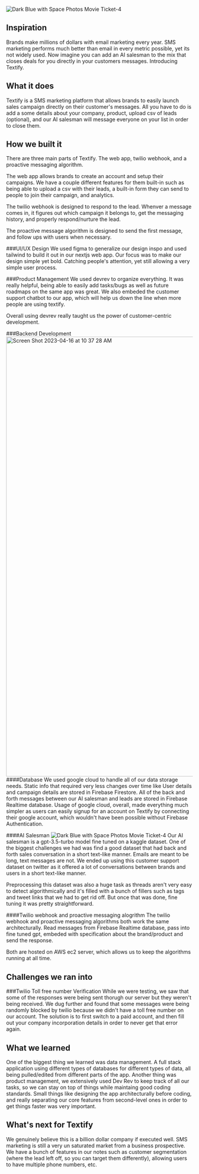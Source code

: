 ![Dark Blue with Space Photos Movie Ticket-4](https://firebasestorage.googleapis.com/v0/b/bimi-b478b.appspot.com/o/Blue%20Pink%20Gradient%20Fashion%20Banner.png?alt=media&token=f5920a81-f6b2-4b18-b74c-8d4912c6d3ec)
## Inspiration
Brands make millions of dollars with email marketing every year. SMS marketing performs much better than email in every metric possible, yet its not widely used. Now imagine you can add an AI salesman to the mix that closes deals for you directly in your customers messages. Introducing Textify.

## What it does
Textify is a SMS marketing platform that allows brands to easily launch sales campaign directly on their customer's messages. All you have to do is add a some details about your company, product, upload csv of leads (optional), and our AI salesman will message everyone on your list in order to close them. 

## How we built it

There are three main parts of Textify. The web app, twilio webhook, and a proactive messaging algorithm. 

The web app allows brands to create an account and setup their campaigns. We have a couple different features for them built-in such as being able to upload a csv with their leads, a built-in form  they can send to people to join their campaign, and analytics. 

The twilio webhook is designed to respond to the lead. Whenver a message comes in, it figures out which campaign it belongs to, get the messaging history, and properly respond/nurture the lead.

The proactive message algorithm is designed to send the first message, and follow ups with users when necessary.

###UI/UX Design
We used figma to generalize our design inspo and used tailwind to build it out in our nextjs web app. Our focus was to make our design simple yet bold. Catching people's attention, yet still allowing a very simple user process. 

###Product Management
We used devrev to organize everything. It was really helpful, being able to easily add tasks/bugs as well as future roadmaps on the same app was great. We also embeded the customer support chatbot to our app, which will help us down the line when more people are using textify.

Overall using devrev really taught us the power of customer-centric development.

###Backend Development
<img width="1185" alt="Screen Shot 2023-04-16 at 10 37 28 AM" src="https://firebasestorage.googleapis.com/v0/b/bimi-b478b.appspot.com/o/textifydashboard.png?alt=media&token=e04ebff7-762c-4b3b-8aa7-620b6f3a3933">
####Database
We used google cloud to handle all of our data storage needs. Static info that required very less changes over time like User details and campaign details are stored in Firebase Firestore. All of the back and forth messages between our AI salesman and leads are stored in Firebase Realtime database. Usage of google cloud, overall, made everything much simpler as users can easily signup for an account on Textify by connecting their google account, which wouldn't have been possible without Firebase Authentication.

####AI Salesman
![Dark Blue with Space Photos Movie Ticket-4](https://firebasestorage.googleapis.com/v0/b/bimi-b478b.appspot.com/o/textifydataset.png?alt=media&token=18c15367-a663-4434-89ed-0ec45719f651)
Our AI salesman is a gpt-3.5-turbo model fine tuned on a kaggle dataset. One of the biggest challenges we had was find a good dataset that had back and forth sales conversation in a short text-like manner. Emails are meant to be long, text messages are not. We ended up using this customer support dataset on twitter as it offered a lot of conversations between brands and users in a short text-like manner. 

Preprocessing this dataset was also a huge task as threads aren't very easy to detect algorithmically and it's filled with a bunch of fillers such as tags and tweet links that we had to get rid off. But once that was done, fine tuning it was pretty straightforward.

####Twilio webhook and proactive messaging alogrithm
The twilio webhook and proactive messaging algorithms both work the same architecturally. Read messages from Firebase Realtime database, pass into fine tuned gpt, embeded with specification about the brand/product and send the response.

Both are hosted on AWS ec2 server, which allows us to keep the algorithms running at all time. 

## Challenges we ran into
###Twilio Toll free number Verification
While we were testing, we saw that some of the responses were being sent thorugh our server but they weren't being received. We dug further and found that some messages were being randomly blocked by twilio because we didn't have a toll free number on our account. The solution is to first switch to a paid account, and then fill out your company incorporation details in order to never get that error again.

## What we learned
One of the biggest thing we learned was data management. A full stack application using different types of databases for different types of data, all being pulled/edited from different parts of the app. Another thing was product management, we extensively used Dev Rev to keep track of all our tasks, so we can stay on top of things while maintaing good coding standards. Small things like designing the app architecturally before coding, and really separating  our core features from second-level ones in order to get things faster was very important.

## What's next for Textify
We genuinely believe this is a billion dollar company if executed well. SMS marketing is still a very un saturated market from a business prospective. We have a bunch of features in our notes such as customer segmentation (where the lead left off, so you can target them differently), allowing users to have multiple phone numbers, etc. 
